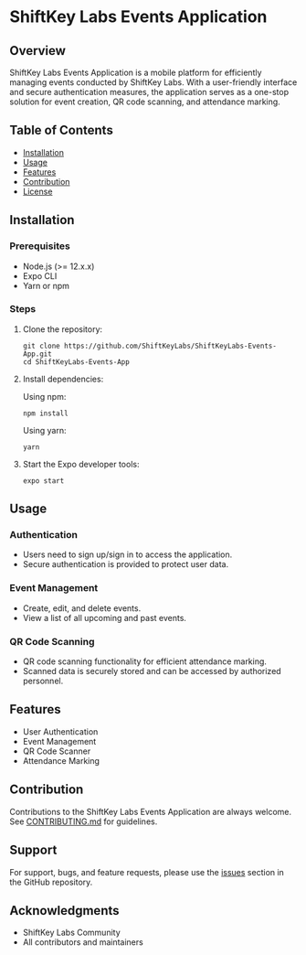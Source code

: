 # ShiftKey Labs Events Application

## Overview

ShiftKey Labs Events Application is a mobile platform for efficiently managing events conducted by ShiftKey Labs. With a user-friendly interface and secure authentication measures, the application serves as a one-stop solution for event creation, QR code scanning, and attendance marking.

## Table of Contents

- [Installation](#installation)
- [Usage](#usage)
- [Features](#features)
- [Contribution](#contribution)
- [License](#license)

## Installation

### Prerequisites

- Node.js (>= 12.x.x)
- Expo CLI
- Yarn or npm

### Steps

1. Clone the repository:

    ```shell
    git clone https://github.com/ShiftKeyLabs/ShiftKeyLabs-Events-App.git
    cd ShiftKeyLabs-Events-App
    ```

2. Install dependencies:

    Using npm:
    ```shell
    npm install
    ```

    Using yarn:
    ```shell
    yarn
    ```

3. Start the Expo developer tools:

    ```shell
    expo start
    ```

## Usage

### Authentication

- Users need to sign up/sign in to access the application.
- Secure authentication is provided to protect user data.

### Event Management

- Create, edit, and delete events.
- View a list of all upcoming and past events.

### QR Code Scanning

- QR code scanning functionality for efficient attendance marking.
- Scanned data is securely stored and can be accessed by authorized personnel.

## Features

- User Authentication
- Event Management
- QR Code Scanner
- Attendance Marking

## Contribution

Contributions to the ShiftKey Labs Events Application are always welcome. See [CONTRIBUTING.md](CONTRIBUTING.md) for guidelines.


## Support

For support, bugs, and feature requests, please use the [issues](https://github.com/ShiftKeyLabs/ShiftKeyLabs-Events-App/issues) section in the GitHub repository.

## Acknowledgments

- ShiftKey Labs Community
- All contributors and maintainers


